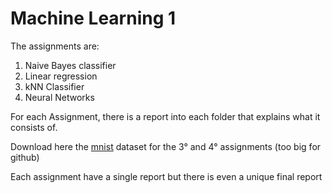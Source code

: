 # Machine Learning 1
The assignments are:
1) Naive Bayes classifier
2) Linear regression
3) kNN Classifier
4) Neural Networks

For each Assignment, there is a report into each folder that explains what it consists of.

Download here the [mnist](https://2023.aulaweb.unige.it/pluginfile.php/211469/mod_assign/intro/mnist.zip) dataset for the 3° and 4° assignments (too big for github)

Each assignment have a single report but there is even a unique final report
